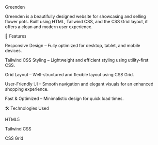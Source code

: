 Greenden

Greenden is a beautifully designed website for showcasing and selling flower pots. Built using HTML, Tailwind CSS, and the CSS Grid layout, it offers a clean and modern user experience.

🚀 Features

Responsive Design – Fully optimized for desktop, tablet, and mobile devices.

Tailwind CSS Styling – Lightweight and efficient styling using utility-first CSS.

Grid Layout – Well-structured and flexible layout using CSS Grid.

User-Friendly UI – Smooth navigation and elegant visuals for an enhanced shopping experience.

Fast & Optimized – Minimalistic design for quick load times.

🛠️ Technologies Used

HTML5

Tailwind CSS

CSS Grid
